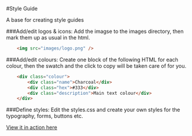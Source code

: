 #Style Guide

A base for creating style guides  
  
###Add/edit logos & icons:
Add the imagse to the images directory, then mark them up as usual in the html.
```html
    <img src="images/logo.png" />
```

###Add/edit colours:
Create one block of the following HTML for each colour, then the swatch and the click to copy will be taken care of for you.
```html
    <div class="colour">
        <div class="name">Charcoal</div>
        <div class="hex">#333</div>
        <div class="description">Main text colour</div>
    </div>
```

###Define styles:
Edit the styles.css and create your own styles for the typography, forms, buttons etc.  
  
[View it in action here](http://yettipowered.github.io/style-guide/)